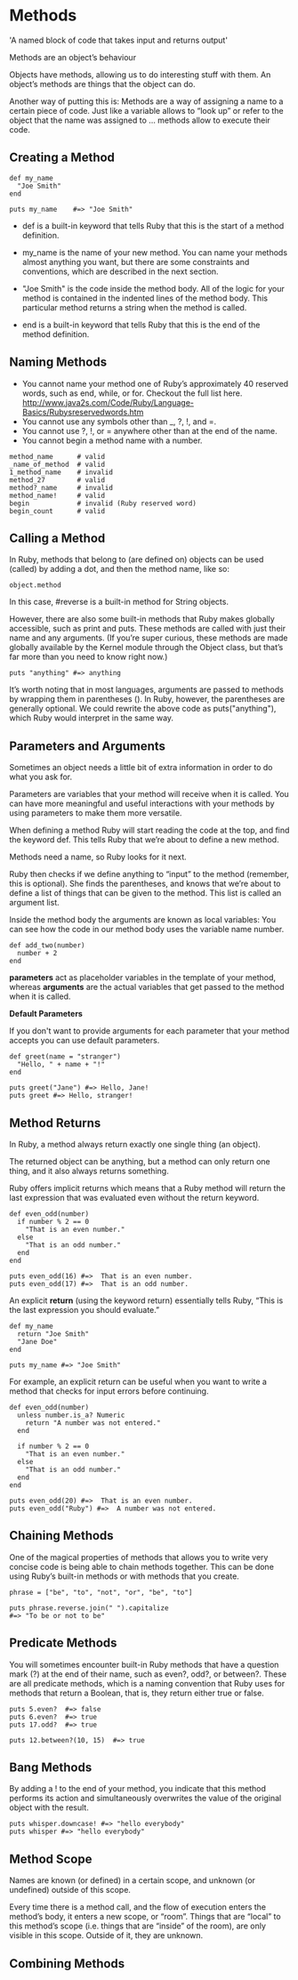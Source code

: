 # Methods

'A named block of code that takes input and returns output'

Methods are an object’s behaviour

Objects have methods, allowing us to do interesting stuff with them. An object’s methods are things that the object can do.

Another way of putting this is: Methods are a way of assigning a name to a certain piece of code. Just like a variable allows to “look up” or refer to the object that the name was assigned to … methods allow to execute their code.

## Creating a Method

```
def my_name
  "Joe Smith"
end

puts my_name    #=> "Joe Smith"
```

- def is a built-in keyword that tells Ruby that this is the start of a method definition.

- my_name is the name of your new method. You can name your methods almost anything you want, but there are some constraints and conventions, which are described in the next section.

- "Joe Smith" is the code inside the method body. All of the logic for your method is contained in the indented lines of the method body. This particular method returns a string when the method is called.

- end is a built-in keyword that tells Ruby that this is the end of the method definition.

## Naming Methods

- You cannot name your method one of Ruby’s approximately 40 reserved words, such as end, while, or for. Checkout the full list here. http://www.java2s.com/Code/Ruby/Language-Basics/Rubysreservedwords.htm
- You cannot use any symbols other than \_, ?, !, and =.
- You cannot use ?, !, or = anywhere other than at the end of the name.
- You cannot begin a method name with a number.

```
method_name      # valid
_name_of_method  # valid
1_method_name    # invalid
method_27        # valid
method?_name     # invalid
method_name!     # valid
begin            # invalid (Ruby reserved word)
begin_count      # valid
```

## Calling a Method

In Ruby, methods that belong to (are defined on) objects can be used (called) by adding a dot, and then the method name, like so:

```
object.method
```

In this case, #reverse is a built-in method for String objects.

However, there are also some built-in methods that Ruby makes globally accessible, such as print and puts. These methods are called with just their name and any arguments. (If you’re super curious, these methods are made globally available by the Kernel module through the Object class, but that’s far more than you need to know right now.)

```
puts "anything" #=> anything
```

It’s worth noting that in most languages, arguments are passed to methods by wrapping them in parentheses (). In Ruby, however, the parentheses are generally optional. We could rewrite the above code as puts("anything"), which Ruby would interpret in the same way.

## Parameters and Arguments

Sometimes an object needs a little bit of extra information in order to do what you ask for.

Parameters are variables that your method will receive when it is called. You can have more meaningful and useful interactions with your methods by using parameters to make them more versatile.

When defining a method Ruby will start reading the code at the top, and find the keyword def. This tells Ruby that we’re about to define a new method.

Methods need a name, so Ruby looks for it next.

Ruby then checks if we define anything to “input” to the method (remember, this is optional). She finds the parentheses, and knows that we’re about to define a list of things that can be given to the method. This list is called an argument list.

Inside the method body the arguments are known as local variables: You can see how the code in our method body uses the variable name number.

```
def add_two(number)
  number + 2
end
```

**parameters** act as placeholder variables in the template of your method, whereas **arguments** are the actual variables that get passed to the method when it is called.

**Default Parameters**

If you don't want to provide arguments for each parameter that your method accepts you can use default parameters.

```
def greet(name = "stranger")
  "Hello, " + name + "!"
end

puts greet("Jane") #=> Hello, Jane!
puts greet #=> Hello, stranger!
```

## Method Returns

In Ruby, a method always return exactly one single thing (an object).

The returned object can be anything, but a method can only return one thing, and it also always returns something.

Ruby offers implicit returns which means that a Ruby method will return the last expression that was evaluated even without the return keyword.

```
def even_odd(number)
  if number % 2 == 0
    "That is an even number."
  else
    "That is an odd number."
  end
end

puts even_odd(16) #=>  That is an even number.
puts even_odd(17) #=>  That is an odd number.
```

An explicit **return** (using the keyword return) essentially tells Ruby, “This is the last expression you should evaluate.”

```
def my_name
  return "Joe Smith"
  "Jane Doe"
end

puts my_name #=> "Joe Smith"
```

For example, an explicit return can be useful when you want to write a method that checks for input errors before continuing.

```
def even_odd(number)
  unless number.is_a? Numeric
    return "A number was not entered."
  end

  if number % 2 == 0
    "That is an even number."
  else
    "That is an odd number."
  end
end

puts even_odd(20) #=>  That is an even number.
puts even_odd("Ruby") #=>  A number was not entered.
```

## Chaining Methods

One of the magical properties of methods that allows you to write very concise code is being able to chain methods together. This can be done using Ruby’s built-in methods or with methods that you create.

```
phrase = ["be", "to", "not", "or", "be", "to"]

puts phrase.reverse.join(" ").capitalize
#=> "To be or not to be"
```

## Predicate Methods

You will sometimes encounter built-in Ruby methods that have a question mark (?) at the end of their name, such as even?, odd?, or between?. These are all predicate methods, which is a naming convention that Ruby uses for methods that return a Boolean, that is, they return either true or false.

```
puts 5.even?  #=> false
puts 6.even?  #=> true
puts 17.odd?  #=> true

puts 12.between?(10, 15)  #=> true
```

## Bang Methods

By adding a ! to the end of your method, you indicate that this method performs its action and simultaneously overwrites the value of the original object with the result.

```
puts whisper.downcase! #=> "hello everybody"
puts whisper #=> "hello everybody"
```

## Method Scope

Names are known (or defined) in a certain scope, and unknown (or undefined) outside of this scope.

Every time there is a method call, and the flow of execution enters the method’s body, it enters a new scope, or “room”. Things that are “local” to this method’s scope (i.e. things that are “inside” of the room), are only visible in this scope. Outside of it, they are unknown.

## Combining Methods
